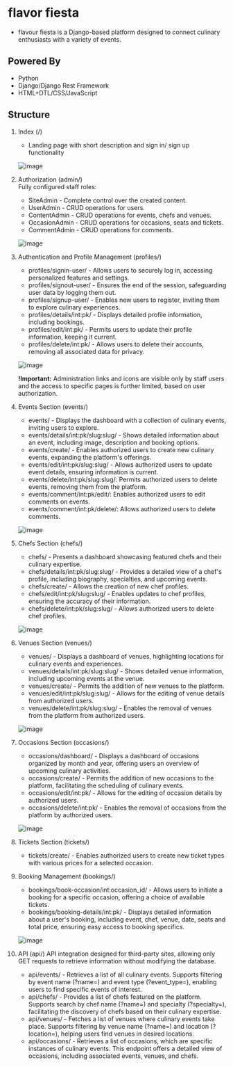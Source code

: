 # flavor fiesta
- flavour fiesta is a Django-based platform designed to connect culinary enthusiasts with a variety of events.

## Powered By
- Python
- Django/Django Rest Framework
- HTML+DTL/CSS/JavaScript
  
## Structure

1. Index (/)
   - Landing page with short description and sign in/ sign up functionality

   ![image](screenshots/index.png)

3. Authorization (admin/) \
	Fully configured staff roles:
   - SiteAdmin - Complete control over the created content.
   - UserAdmin - CRUD operations for users.
   - ContentAdmin - CRUD operations for events, chefs and venues.
   - OccasionAdmin - CRUD operations for occasions, seats and tickets.
   - CommentAdmin - CRUD operations for comments.

	![image](screenshots/admin.png)

4. Authentication and Profile Management (profiles/)
	- profiles/signin-user/ - Allows users to securely log in, accessing personalized features and settings.
	- profiles/signout-user/ - Ensures the end of the session, safeguarding user data by logging them out.
	- profiles/signup-user/ - Enables new users to register, inviting them to explore culinary experiences.
	- profiles/details/int:pk/ - Displays detailed profile information, including bookings.
	- profiles/edit/int:pk/ - Permits users to update their profile information, keeping it current.
	- profiles/delete/int:pk/ - Allows users to delete their accounts, removing all associated data for privacy.

	![image](screenshots/profile.png)

	<strong>!Important:</strong> Administration links and icons are visible only by staff users and the access to specific pages is further limited, based on user authorization.

5. Events Section (events/)
	- events/ - Displays the dashboard with a collection of culinary events, inviting users to explore.
	- events/details/int:pk/slug:slug/ - Shows detailed information about an event, including image, description and booking options.
	- events/create/ - Enables authorized users to create new culinary events, expanding the platform's offerings.
	- events/edit/int:pk/slug:slug/ - Allows authorized users to update event details, ensuring information is current.
	- events/delete/int:pk/slug:slug/: Permits authorized users to delete events, removing them from the platform.
	- events/comment/int:pk/edit/: Enables authorized users to edit comments on events.
	- events/comment/int:pk/delete/: Allows authorized users to delete comments.

	![image](screenshots/events.png)

6. Chefs Section (chefs/)
	- chefs/ - Presents a dashboard showcasing featured chefs and their culinary expertise.
	- chefs/details/int:pk/slug:slug/ - Provides a detailed view of a chef's profile, including biography, specialties, and upcoming events.
	- chefs/create/ - Allows the creation of new chef profiles.
	- chefs/edit/int:pk/slug:slug/ - Enables updates to chef profiles, ensuring the accuracy of their information.
	- chefs/delete/int:pk/slug:slug/ - Allows authorized users to delete chef profiles.

	![image](screenshots/chefs.png)

7. Venues Section (venues/)
	- venues/ -  Displays a dashboard of venues, highlighting locations for culinary events and experiences.
	- venues/details/int:pk/slug:slug/ - Shows detailed venue information, including upcoming events at the venue.
	- venues/create/ - Permits the addition of new venues to the platform.
	- venues/edit/int:pk/slug:slug/ - Allows for the editing of venue details from authorized users.
	- venues/delete/int:pk/slug:slug/ - Enables the removal of venues from the platform from authorized users.

	![image](screenshots/venues.png)

8. Occasions Section (occasions/)
    - occasions/dashboard/ - Displays a dashboard of occasions organized by month and year, offering users an overview of upcoming culinary activities.
	- occasions/create/ - Permits the addition of new occasions to the platform, facilitating the scheduling of culinary events.
	- occasions/edit/int:pk/ - Allows for the editing of occasion details by authorized users.
	- occasions/delete/int:pk/ - Enables the removal of occasions from the platform by authorized users.

	![image](screenshots/occasions.png)

9. Tickets Section (tickets/)
    - tickets/create/ - Enables authorized users to create new ticket types with various prices for a selected occasion.

10. Booking Management (bookings/)
	- bookings/book-occasion/int:occasion_id/ - Allows users to initiate a booking for a specific occasion, offering a choice of available tickets.
	- bookings/booking-details/int:pk/ - Displays detailed information about a user's booking, including event, chef, venue, date, seats and  total price, ensuring easy access to booking specifics.

	![image](screenshots/booking.png)

11. API (api/)
	API integration designed for third-party sites, allowing only GET requests to retrieve information without modifying the database.
	- api/events/ - Retrieves a list of all culinary events. Supports filtering by event name (?name=) and event type (?event_type=), enabling users to find specific events of interest.
	- api/chefs/ - Provides a list of chefs featured on the platform. Supports search by chef name (?name=) and specialty (?specialty=), facilitating the discovery of chefs based on their culinary expertise.
	- api/venues/ - Fetches a list of venues where culinary events take place. Supports filtering by venue name (?name=) and location (?location=), helping users find venues in desired locations.
	- api/occasions/ - Retrieves a list of occasions, which are specific instances of culinary events. This endpoint offers a detailed view of occasions, including associated events, venues, and chefs.
   	